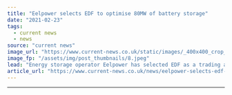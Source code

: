 ```yaml
---
title: "Eelpower selects EDF to optimise 80MW of battery storage"
date: "2021-02-23"
tags: 
  - current news
  - news
source: "current news"
image_url: "https://www.current-news.co.uk/static/images/_400x400_crop_center-center/Eelpower-Rock-Farm-storage-Shropshire-drone-shot-credit-Eelpower.jpeg"
image_fp: "/assets/img/post_thumbnails/8.jpeg"
lead: "​Energy storage operator Eelpower has selected EDF as a trading and optimising partner for three of its batteries."
article_url: "https://www.current-news.co.uk/news/eelpower-selects-edf-to-optimise-80mw-of-battery-storage?utm_source=rss-feeds&utm_medium=rss&utm_campaign=rss"
---
```


---
